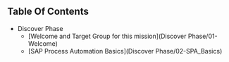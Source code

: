 ## Table Of Contents

<!-- disco-toc-start -->
- Discover Phase
  - [Welcome and Target Group for this mission](Discover Phase/01-Welcome)
  - [SAP Process Automation Basics](Discover Phase/02-SPA_Basics)
<!-- disco-toc-end -->

